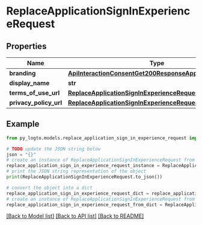 # ReplaceApplicationSignInExperienceRequest


## Properties

Name | Type | Description | Notes
------------ | ------------- | ------------- | -------------
**branding** | [**ApiInteractionConsentGet200ResponseApplicationBranding**](ApiInteractionConsentGet200ResponseApplicationBranding.md) |  | [optional] 
**display_name** | **str** |  | [optional] 
**terms_of_use_url** | [**ReplaceApplicationSignInExperienceRequestTermsOfUseUrl**](ReplaceApplicationSignInExperienceRequestTermsOfUseUrl.md) |  | 
**privacy_policy_url** | [**ReplaceApplicationSignInExperienceRequestTermsOfUseUrl**](ReplaceApplicationSignInExperienceRequestTermsOfUseUrl.md) |  | 

## Example

```python
from py_logto.models.replace_application_sign_in_experience_request import ReplaceApplicationSignInExperienceRequest

# TODO update the JSON string below
json = "{}"
# create an instance of ReplaceApplicationSignInExperienceRequest from a JSON string
replace_application_sign_in_experience_request_instance = ReplaceApplicationSignInExperienceRequest.from_json(json)
# print the JSON string representation of the object
print(ReplaceApplicationSignInExperienceRequest.to_json())

# convert the object into a dict
replace_application_sign_in_experience_request_dict = replace_application_sign_in_experience_request_instance.to_dict()
# create an instance of ReplaceApplicationSignInExperienceRequest from a dict
replace_application_sign_in_experience_request_from_dict = ReplaceApplicationSignInExperienceRequest.from_dict(replace_application_sign_in_experience_request_dict)
```
[[Back to Model list]](../README.md#documentation-for-models) [[Back to API list]](../README.md#documentation-for-api-endpoints) [[Back to README]](../README.md)


